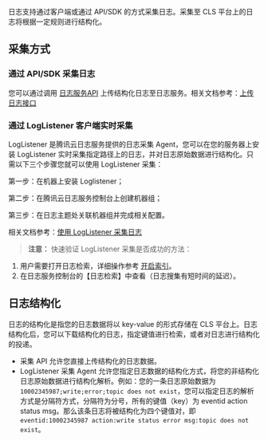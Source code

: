 日志支持通过客户端或通过 API/SDK 的方式采集日志。采集至 CLS 平台上的日志将根据一定规则进行结构化。

## 采集方式

### 通过 API/SDK 采集日志

您可以通过调用 [日志服务API](https://cloud.tencent.com/document/product/614/12445) 上传结构化日志至日志服务。相关文档参考：[上传日志接口](https://cloud.tencent.com/document/product/614/12406)

### 通过 LogListener 客户端实时采集

LogListener 是腾讯云日志服务提供的日志采集 Agent，您可以在您的服务器上安装 LogListener 实时采集指定路径上的日志，并对日志原始数据进行结构化。只需以下三个步骤您就可以使用 LogListener 采集：

第一步：在机器上安装 Loglistener；

第二步：在腾讯云日志服务控制台上创建机器组；

第三步：在日志主题处关联机器组并完成相关配置。

相关文档参考：[使用 LogListener 采集日志](https://cloud.tencent.com/document/product/614/14541)
> **注意：**
快速验证 LogListener 采集是否成功的方法：
1. 用户需要打开日志检索，详细操作参考 [开启索引](https://cloud.tencent.com/document/product/614/16981)。
2. 在日志服务控制台的【日志检索】中查看（日志搜集有短时间的延迟）。

## 日志结构化

日志的结构化是指您的日志数据将以 key-value 的形式存储在 CLS 平台上。日志结构化后，您可以下载结构化的日志，指定键值进行检索，或者对日志进行结构化的投递。

- 采集 API 允许您直接上传结构化的日志数据。
- LogListener 采集 Agent 允许您指定日志数据的结构化方式，将您的非结构化日志原始数据进行结构化解析。例如：您的一条日志原始数据为 `10002345987;write;error;topic does not exist`，您可以指定日志的解析方式是分隔符方式，分隔符为分号，所有的键值（key）为 eventid action status msg。那么该条日志将被结构化为四个键值对，即 `eventid:10002345987 action:write status error msg:topic does not exist`。
